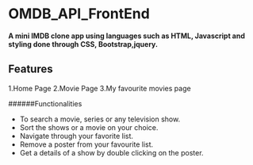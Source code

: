# OMDB_API_FrontEnd
**A mini IMDB clone app using languages such as HTML, Javascript and styling done through CSS, Bootstrap,jquery.**

## Features
1.Home Page
2.Movie Page
3.My favourite movies page

######Functionalities
- To search a movie, series or any television show.
- Sort the shows or a movie on your choice.
- Navigate through your favorite list.
- Remove a poster from your favourite list.
- Get a details of a show by double clicking on the poster.
